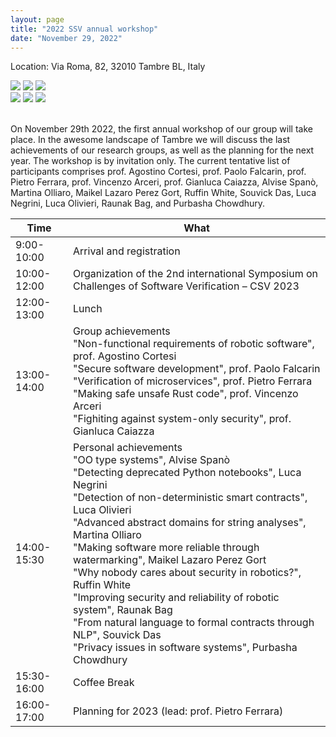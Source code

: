 ```yaml
---
layout: page
title: "2022 SSV annual workshop"
date: "November 29, 2022"
---
```


Location: Via Roma, 82, 32010 Tambre BL, Italy
<div class="div-img-table">
  <div class="div-img-table-row">
    <img class="div-img-table-col" src="{{ site.baseurl }}/images/tambre-1.jpg"/>
    <img class="div-img-table-col" src="{{ site.baseurl }}/images/tambre-2.jpg"/>
    <img class="div-img-table-col" src="{{ site.baseurl }}/images/tambre-3.jpg"/> 
  </div>
  <div class="div-img-table-row">
    <img class="div-img-table-col" src="{{ site.baseurl }}/images/tambre-4.jpg"/>
    <img class="div-img-table-col" src="{{ site.baseurl }}/images/tambre-5.jpg"/>
    <img class="div-img-table-col" src="{{ site.baseurl }}/images/tambre-6.jpg"/>
  </div>
</div>
<br>

On November 29th 2022, the first annual workshop of our group will take place. In the awesome landscape of Tambre we will discuss the last achievements of our research groups, as well as the planning for the next year. The workshop is by invitation only. The current tentative list of participants comprises prof. Agostino Cortesi, prof. Paolo Falcarin, prof. Pietro Ferrara, prof. Vincenzo Arceri, prof. Gianluca Caiazza, Alvise Spanò, Martina Olliaro, Maikel Lazaro Perez Gort, Ruffin White, Souvick Das, Luca Negrini, Luca Olivieri, Raunak Bag, and Purbasha Chowdhury.

|Time        | What |
| -          | - |
|9:00-10:00  | Arrival and registration |
|10:00-12:00 | Organization of the 2nd international Symposium on Challenges of Software Verification – CSV 2023 |
|12:00-13:00 | Lunch |
|13:00-14:00 | Group achievements<br>"Non-functional requirements of robotic software", prof. Agostino Cortesi<br>"Secure software development", prof. Paolo Falcarin<br>"Verification of microservices", prof. Pietro Ferrara<br>"Making safe unsafe Rust code", prof. Vincenzo Arceri<br>"Fighiting against system-only security", prof. Gianluca Caiazza |
|14:00-15:30 | Personal achievements<br>"OO type systems", Alvise Spanò<br>"Detecting deprecated Python notebooks", Luca Negrini<br>"Detection of non-deterministic smart contracts", Luca Olivieri<br>"Advanced abstract domains for string analyses", Martina Olliaro<br>"Making software more reliable through watermarking", Maikel Lazaro Perez Gort<br>"Why nobody cares about security in robotics?", Ruffin White<br>"Improving security and reliability of robotic system", Raunak Bag<br>"From natural language to formal contracts through NLP", Souvick Das<br>"Privacy issues in software systems", Purbasha Chowdhury |
|15:30-16:00 | Coffee Break |
|16:00-17:00 | Planning for 2023 (lead: prof. Pietro Ferrara) |